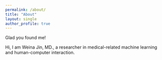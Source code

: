 ```yaml
---
permalink: /about/
title: "About"
layout: single
author_profile: true
---
```


Glad you found me! 

Hi, I am Weina Jin, MD., a researcher in medical-related machine learning and human-computer interaction.
